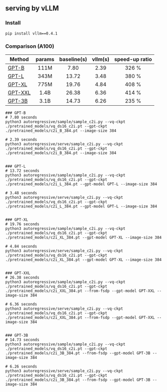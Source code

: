 ## serving by vLLM

### Install
```
pip install vllm==0.4.1
```

### Comparison (A100)

Method | params | baseline(s) | vllm(s) | speed-up ratio 
--- |:---:|:---:|:---:|:---:
[GPT-B](fake_json/GPT-B.json)    | 111M | 7.80    | 2.39      |  326 %
[GPT-L](fake_json/GPT-L.json)    | 343M | 13.72   | 3.48      |  380 %
[GPT-XL](fake_json/GPT-XL.json)  | 775M | 19.76   | 4.84      |  408 %
[GPT-XXL](fake_json/GPT-XXL.json)| 1.4B | 26.38   | 6.36      |  414 %
[GPT-3B](fake_json/GPT-3B.json)  | 3.1B | 14.73   | 6.26      |  235 %

```
### GPT-B
# 7.80 seconds
python3 autoregressive/sample/sample_c2i.py --vq-ckpt ./pretrained_models/vq_ds16_c2i.pt --gpt-ckpt ./pretrained_models/c2i_B_384.pt --image-size 384

# 2.39 seconds
python3 autoregressive/serve/sample_c2i.py --vq-ckpt ./pretrained_models/vq_ds16_c2i.pt --gpt-ckpt ./pretrained_models/c2i_B_384.pt --image-size 384


### GPT-L
# 13.72 seconds
python3 autoregressive/sample/sample_c2i.py --vq-ckpt ./pretrained_models/vq_ds16_c2i.pt --gpt-ckpt ./pretrained_models/c2i_L_384.pt --gpt-model GPT-L --image-size 384

# 3.48 seconds
python3 autoregressive/serve/sample_c2i.py --vq-ckpt ./pretrained_models/vq_ds16_c2i.pt --gpt-ckpt ./pretrained_models/c2i_L_384.pt --gpt-model GPT-L --image-size 384


### GPT-XL
# 19.76 seconds
python3 autoregressive/sample/sample_c2i.py --vq-ckpt ./pretrained_models/vq_ds16_c2i.pt --gpt-ckpt ./pretrained_models/c2i_XL_384.pt --gpt-model GPT-XL --image-size 384

# 4.84 seconds
python3 autoregressive/serve/sample_c2i.py --vq-ckpt ./pretrained_models/vq_ds16_c2i.pt --gpt-ckpt ./pretrained_models/c2i_XL_384.pt --gpt-model GPT-XL --image-size 384


### GPT-XXL
# 26.38 seconds
python3 autoregressive/sample/sample_c2i.py --vq-ckpt ./pretrained_models/vq_ds16_c2i.pt --gpt-ckpt ./pretrained_models/c2i_XXL_384.pt --from-fsdp --gpt-model GPT-XXL --image-size 384

# 6.36 seconds
python3 autoregressive/serve/sample_c2i.py --vq-ckpt ./pretrained_models/vq_ds16_c2i.pt --gpt-ckpt ./pretrained_models/c2i_XXL_384.pt --from-fsdp --gpt-model GPT-XXL --image-size 384


### GPT-3B
# 14.73 seconds
python3 autoregressive/sample/sample_c2i.py --vq-ckpt ./pretrained_models/vq_ds16_c2i.pt --gpt-ckpt ./pretrained_models/c2i_3B_384.pt --from-fsdp --gpt-model GPT-3B --image-size 384

# 6.26 seconds
python3 autoregressive/serve/sample_c2i.py --vq-ckpt ./pretrained_models/vq_ds16_c2i.pt --gpt-ckpt ./pretrained_models/c2i_3B_384.pt --from-fsdp --gpt-model GPT-3B --image-size 384

```
